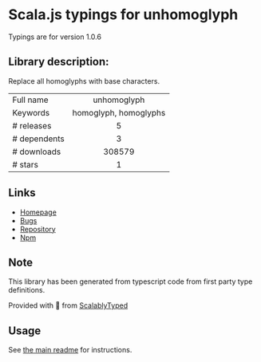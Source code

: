 
# Scala.js typings for unhomoglyph

Typings are for version 1.0.6

## Library description:
Replace all homoglyphs with base characters.

|                    |                 |
| ------------------ | :-------------: |
| Full name          | unhomoglyph |
| Keywords           | homoglyph, homoglyphs |
| # releases         | 5 |
| # dependents       | 3 |
| # downloads        | 308579 |
| # stars            | 1 |

## Links
- [Homepage](https://github.com/nodeca/unhomoglyph#readme)
- [Bugs](https://github.com/nodeca/unhomoglyph/issues)
- [Repository](https://github.com/nodeca/unhomoglyph)
- [Npm](https://www.npmjs.com/package/unhomoglyph)
    


## Note
This library has been generated from typescript code from first party type definitions.

Provided with :purple_heart: from [ScalablyTyped](https://github.com/oyvindberg/ScalablyTyped)

## Usage
See [the main readme](../../readme.md) for instructions.


